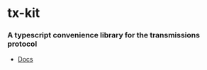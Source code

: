 # tx-kit
### A typescript convenience library for the transmissions protocol

- [Docs](https://www.transmissions.wtf/)
